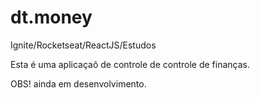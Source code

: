 # dt.money 

Ignite/Rocketseat/ReactJS/Estudos

Esta é uma aplicaçaõ de controle de controle de finanças.

OBS! ainda em desenvolvimento.
